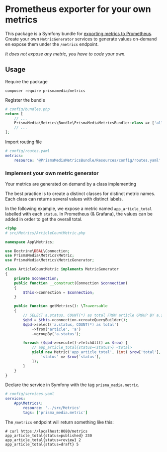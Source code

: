 # Prometheus exporter for your own metrics

This package is a Symfony bundle for [exporting metrics to Prometheus](https://prometheus.io/docs/instrumenting/writing_exporters/).
Create your own `MetricGenerator` services to generate values on-demand en expose them under the `/metrics` endpoint.

*It does not expose any metric, you have to code your own.*

## Usage

Require the package

```
composer require prismamedia/metrics
```

Register the bundle

```php
# config/bundles.php
return [
    // ...
    PrismaMedia\Metrics\Bundle\PrismaMediaMetricsBundle::class => ['all' => true],
    // ...
];
```

Import routing file

```yaml
# config/routes.yaml
metrics:
    resource: '@PrismaMediaMetricsBundle/Resources/config/routes.yaml'
```

### Implement your own metric generator

Your metrics are generated on demand by a class implementing

The best practice is to create a distinct classes for distinct metric names.
Each class can returns several values with distinct labels.

In the following example, we expose a metric named `app_article_total`
labelled with each `status`. In Prometheus (& Grafana), the values can be added
in order to get the overall total.

```php
<?php
# src/Metrics/ArticleCountMetric.php

namespace App\Metrics;

use Doctrine\DBAL\Connection;
use PrismaMedia\Metrics\Metric;
use PrismaMedia\Metrics\MetricGenerator;

class ArticleCountMetric implements MetricGenerator
{
    private $connection;
    public function __construct(Connection $connection)
    {
        $this->connection = $connection;
    }

    public function getMetrics(): \Traversable
    {
        // SELECT a.status, COUNT(*) as total FROM article GROUP BY a.status
        $qbd = $this->connection->createQueryBuilder();
        $qbd->select('a.status, COUNT(*) as total')
            ->from('article', 'a')
            ->groupBy('a.status');

        foreach ($qbd->execute()->fetchAll() as $row) {
            // app_article_total{status=<status>} <total>
            yield new Metric('app_article_total', (int) $row['total'], [
                'status' => $row['status'],
            ]);
        }
    }
}
```

Declare the service in Symfony with the tag `prisma_media.metric`.

```yaml
# config/services.yaml
services:
    App\Metrics\:
        resource: '../src/Metrics'
        tags: ['prisma_media.metric']
```

The `/metrics` endpoint will return something like this:

```
# curl https://localhost:8080/metrics
app_article_total{status=published} 230
app_article_total{status=review} 2
app_article_total{status=draft} 5
```
